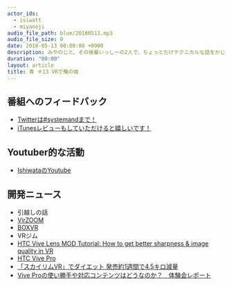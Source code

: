 ```yaml
---
actor_ids:
  - isiwatt
  - miyanoji
audio_file_path: blue/20180513.mp3
audio_file_size: 0
date: 2018-05-13 00:00:00 +0900
description: みやのじと、その後輩いっしーの2人で、ちょっとだけテクニカルな話をかじっちゃおう！という趣旨で始めた、systemand.onlineのサブチャンネル青です。
duration: "00:00"
layout: article
title: 青 ＃13 VRで俺の城
---
```

## 番組へのフィードバック
* [Twitterは#systemandまで！](https://twitter.com/search?q=%23systemand)
* [iTunesレビューもしていただけると嬉しいです！](https://itunes.apple.com/jp/podcast/systemand-online/id1205168408?mt=2)

## Youtuber的な活動

* [IshiwataのYoutube](https://www.youtube.com/channel/UC0dN6GcdwpQA-WdSfI2tmZQ)

## 開発ニュース
* 引越しの話
* [VirZOOM](https://www.virzoom.com)
* [BOXVR](https://store.steampowered.com/app/641960/BOXVR/)
* VRジム
* [HTC Vive Lens MOD Tutorial: How to get better sharpness & image quality in VR](https://www.youtube.com/watch?v=2ckPBhIlkX0&t=1153s)
* [HTC Vive Pro](https://www.vive.com/jp/product/vive-pro/)
* [「スカイリムVR」でダイエット 発売約1週間で4.5キロ減量](https://www.moguravr.com/vr-diet-skyrim/)
* [Vive Proの使い勝手や対応コンテンツはどうなのか？　体験会レポート](http://jp.gamesindustry.biz/article/1803/18030201/)

